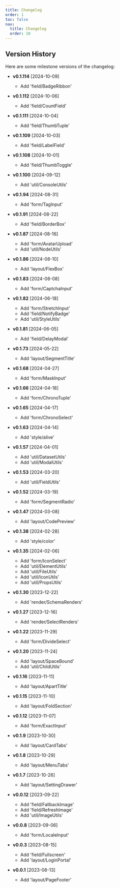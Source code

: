 ```yaml
---
title: Changelog
order: 1
toc: false
nav:
  title: Changelog
  order: 10
---
```


## Version History

Here are some milestone versions of the changelog:

  - **v0.1.114** [2024-10-09]
    - Add 'field/BadgeRibbon'

  - **v0.1.112** [2024-10-06]
    - Add 'field/CountField'

  - **v0.1.111** [2024-10-04]
    - Add 'field/ThumbTuple'

  - **v0.1.109** [2024-10-03]
    - Add 'field/LabelField'

  - **v0.1.108** [2024-10-01]
    - Add 'field/ThumbToggle'

  - **v0.1.100** [2024-09-12]
    - Add 'util/ConsoleUtils'

  - **v0.1.94** [2024-08-31]
    - Add 'form/TagInput'

  - **v0.1.91** [2024-08-22]
    - Add 'field/BorderBox'

  - **v0.1.87** [2024-08-16]
    - Add 'form/AvatarUpload'
    - Add 'util/NodeUtils'

  - **v0.1.86** [2024-08-10]
    - Add 'layout/FlexBox'

  - **v0.1.83** [2024-08-08]
    - Add 'form/CaptchaInput'

  - **v0.1.82** [2024-06-18]
    - Add 'form/StretchInput'
    - Add 'field/NotifyBadge'
    - Add 'util/StyleUtils'

  - **v0.1.81** [2024-06-05]
    - Add 'field/DelayModal'

  - **v0.1.73** [2024-05-22]
    - Add 'layout/SegmentTitle'

  - **v0.1.68** [2024-04-27]
    - Add 'form/MaskInput'

  - **v0.1.66** [2024-04-18]
    - Add 'form/ChronoTuple'

  - **v0.1.65** [2024-04-17]
    - Add 'form/ChronoSelect'

  - **v0.1.63** [2024-04-14]
    - Add 'style/alive'

  - **v0.1.57** [2024-04-01]
    - Add 'util/DatasetUtils'
    - Add 'util/ModalUtils'

  - **v0.1.53** [2024-03-20]
    - Add 'util/FieldUtils'

  - **v0.1.52** [2024-03-19]
    - Add 'form/SegmentRadio'

  - **v0.1.47** [2024-03-08]
    - Add 'layout/CodePreview'

  - **v0.1.38** [2024-02-28]
    - Add 'style/color'

  - **v0.1.35** [2024-02-06]
    - Add 'form/IconSelect'
    - Add 'util/ElementUtils'
    - Add 'util/FileUtils'
    - Add 'util/IconUtils'
    - Add 'util/PropsUtils'

  - **v0.1.30** [2023-12-22]
    - Add 'render/SchemaRenders'

  - **v0.1.27** [2023-12-16]
    - Add 'render/SelectRenders'

  - **v0.1.22** [2023-11-29]
    - Add 'form/DivideSelect'

  - **v0.1.20** [2023-11-24]
    - Add 'layout/SpaceBound'
    - Add 'util/ChildUtils'

  - **v0.1.16** [2023-11-11]
    - Add 'layout/ApartTitle'

  - **v0.1.15** [2023-11-10]
    - Add 'layout/FoldSection'

  - **v0.1.12** [2023-11-07]
    - Add 'form/ExactInput'

  - **v0.1.9** [2023-10-30]
    - Add 'layout/CardTabs'

  - **v0.1.8** [2023-10-29]
    - Add 'layout/MenuTabs'

  - **v0.1.7** [2023-10-26]
    - Add 'layout/SettingDrawer'

  - **v0.0.12** [2023-09-22]
    - Add 'field/FallbackImage'
    - Add 'field/RefreshImage'
    - Add 'util/ImageUtils'

  - **v0.0.8** [2023-09-06]
    - Add 'form/LocaleInput'

  - **v0.0.3** [2023-08-15]
    - Add 'field/Fullscreen'
    - Add 'layout/LoginPortal'

  - **v0.0.1** [2023-08-13]
    - Add 'layout/PageFooter'
